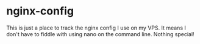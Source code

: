 # nginx-config

This is just a place to track the nginx config I use on my VPS. It means I don't have to fiddle with using nano on the command line. Nothing special!
